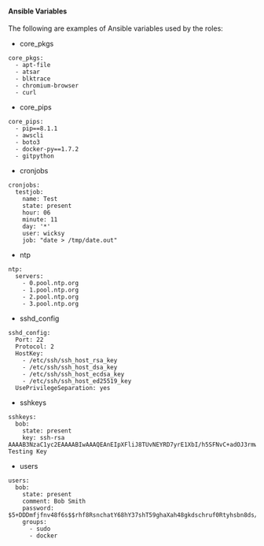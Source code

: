#### Ansible Variables

The following are examples of Ansible variables used by the roles:

* core_pkgs

```
core_pkgs:
  - apt-file
  - atsar
  - blktrace
  - chromium-browser
  - curl
```

* core_pips

```
core_pips:
  - pip==8.1.1
  - awscli
  - boto3
  - docker-py==1.7.2
  - gitpython
```

* cronjobs

```
cronjobs:
  testjob:
    name: Test
    state: present
    hour: 06
    minute: 11
    day: '*'
    user: wicksy
    job: "date > /tmp/date.out"
```

* ntp

```
ntp:
  servers:
    - 0.pool.ntp.org
    - 1.pool.ntp.org
    - 2.pool.ntp.org
    - 3.pool.ntp.org
```

* sshd_config

```
sshd_config:
  Port: 22
  Protocol: 2
  HostKey:
    - /etc/ssh/ssh_host_rsa_key
    - /etc/ssh/ssh_host_dsa_key
    - /etc/ssh/ssh_host_ecdsa_key
    - /etc/ssh/ssh_host_ed25519_key
  UsePrivilegeSeparation: yes
```

* sshkeys

```
sshkeys:
  bob:
    state: present
    key: ssh-rsa AAAAB3NzaC1yc2EAAAABIwAAAQEAnEIpXFliJ8TUvNEYRD7yrE1XbI/h5SFNvC+adOJ3rmwyFncUwQU4OUDMCqq45vc4mei6LzuO1bUH7sQkZaD+0QX5f6KvJlDkWIJaRlB7/rQxBr01incMyEzo1Xxsmarz4wv2IiROy7KnKP4VaDvFScUF8c/DyaStyj2BeV32rLiIwFI2l9LOHSy94sT9Bj5Ef+uTtGeO5ptWW89i/bo/T8dhanejYrkdhsncksay$3727dDJGNF96ugfsssFJfhfff//ff48fsaAnfhtt9934726dDFNHMTihknmdsRafjdkshhhananUUqSJVNGL784ejfl++4rjdb=ssjrhfXC/Q== Testing Key
```

* users

```
users:
  bob:
    state: present
    comment: Bob Smith
    password: $5+DDDmfjfnv48f6s$$rhf8RsnchatY68hY37shT59ghaXah48gkdschruf0Rtyhsbn8ds//dh48fnlsjhBsjayTwwLdotnc2MMfhfyeM0
    groups:
      - sudo
      - docker
```
